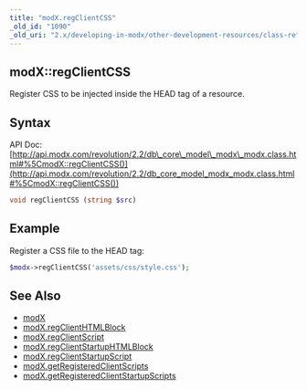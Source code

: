 ```yaml
---
title: "modX.regClientCSS"
_old_id: "1090"
_old_uri: "2.x/developing-in-modx/other-development-resources/class-reference/modx/modx.regclientcss"
---
```


## modX::regClientCSS

Register CSS to be injected inside the HEAD tag of a resource.

## Syntax

API Doc: [http://api.modx.com/revolution/2.2/db\_core\_model\_modx\_modx.class.html#%5CmodX::regClientCSS()](http://api.modx.com/revolution/2.2/db_core_model_modx_modx.class.html#%5CmodX::regClientCSS())

``` php 
void regClientCSS (string $src)
```

## Example

Register a CSS file to the HEAD tag:

``` php 
$modx->regClientCSS('assets/css/style.css');
```

## See Also

- [modX](developing-in-modx/other-development-resources/class-reference/modx "modX")
- [modX.regClientHTMLBlock](extending-modx/core-model/modx/modx.regclienthtmlblock "modX.regClientHTMLBlock")
- [modX.regClientScript](extending-modx/core-model/modx/modx.regclientscript "modX.regClientScript")
- [modX.regClientStartupHTMLBlock](extending-modx/core-model/modx/modx.regclientstartuphtmlblock "modX.regClientStartupHTMLBlock")
- [modX.regClientStartupScript](extending-modx/core-model/modx/modx.regclientstartupscript "modX.regClientStartupScript")
- [modX.getRegisteredClientScripts](extending-modx/core-model/modx/modx.getregisteredclientscripts "modX.getRegisteredClientScripts")
- [modX.getRegisteredClientStartupScripts](extending-modx/core-model/modx/modx.getregisteredclientstartupscripts "modX.getRegisteredClientStartupScripts")